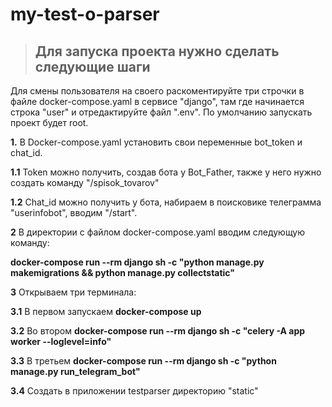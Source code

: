 # my-test-o-parser

> ## **Для запуска проекта нужно сделать следующие шаги**

<span class="l"> Для смены пользователя на своего раскоментируйте три строчки в файле docker-compose.yaml в сервисе "django", там где начинается строка "user" и отредактируйте файл ".env". По умолчанию запускать проект будет root.</span>

<span class="l"> **1.** В Docker-compose.yaml установить свои переменные bot_token и chat_id.</span>

<span class="l"> **1.1** Token можно получить, создав бота у Bot_Father, также у него нужно создать команду "/spisok_tovarov"</span>

<span class="l"> **1.2** Chat_id можно получить у бота, набираем в поисковике телеграмма "userinfobot", вводим "/start". </span>

<span class="l"> **2** В директории с файлом docker-compose.yaml вводим следующую команду:</span>

<span class="l"> **docker-compose run --rm django sh -c "python manage.py makemigrations && python manage.py collectstatic"**</span>

<span class="l"> **3** Открываем три терминала:</span>

<span class="l"> **3.1** В первом запускаем **docker-compose up**</span>

<span class="l"> **3.2** Во втором **docker-compose run --rm django sh -c "celery -A app worker --loglevel=info"**</span>

<span class="l"> **3.3** В третьем **docker-compose run --rm django sh -c "python manage.py run_telegram_bot"**</span>

<span class="l"> **3.4** Создать в приложении testparser директорию "static"</span>
